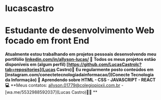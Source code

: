 # lucascastro

# Estudante de desenvolvimento Web focado em front End

**Atualmente estou trabalhando em projetos pessoais desenvolvendo meu portifólio  [linkedin.com/in/allyson-lucas/](Linkedin) 🎱**
**Todos os meus projetos estão disponíveis em (algum perfil) [https://github.com/LucasCastrolc?tab=repositories](Lucas Castro)💼**
**Eu regularmente posto conteúdos em [instagram.com/conectetecnologiadainformacao/](Conecte Tecnologia da Informação) 🔔**
**Aprendendo sobre HTML - CSS - JAVASCRIPT - REACT 💻**
**Meus contatos: allyson.01779@colegiopioxii.com.br  - [wa.me/5532988592037](Lucas Castro)👦🏾 **
